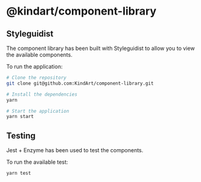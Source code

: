 # @kindart/component-library

## Styleguidist

The component library has been built with Styleguidist to allow you to view the available components.

To run the application:

```bash
# Clone the repository
git clone git@github.com:KindArt/component-library.git

# Install the dependencies
yarn

# Start the application
yarn start
```

## Testing

Jest + Enzyme has been used to test the components.

To run the available test:

```bash
yarn test
```
